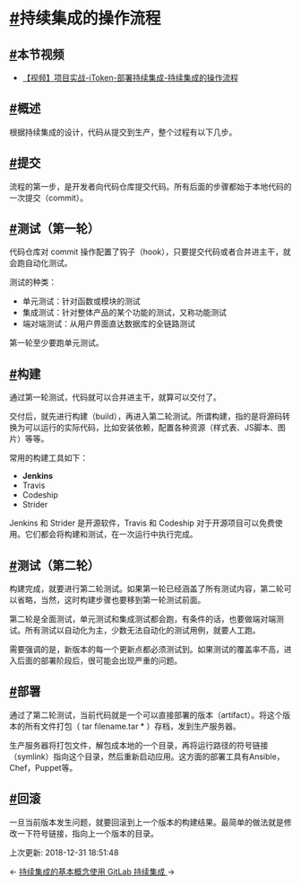 # [#](https://funtl.com/zh/apache-dubbo-ci/持续集成的操作流程.html#持续集成的操作流程)持续集成的操作流程

## [#](https://funtl.com/zh/apache-dubbo-ci/持续集成的操作流程.html#本节视频)本节视频

- [【视频】项目实战-iToken-部署持续集成-持续集成的操作流程](https://www.bilibili.com/video/av28384175)

## [#](https://funtl.com/zh/apache-dubbo-ci/持续集成的操作流程.html#概述)概述

根据持续集成的设计，代码从提交到生产，整个过程有以下几步。

## [#](https://funtl.com/zh/apache-dubbo-ci/持续集成的操作流程.html#提交)提交

流程的第一步，是开发者向代码仓库提交代码。所有后面的步骤都始于本地代码的一次提交（commit）。

## [#](https://funtl.com/zh/apache-dubbo-ci/持续集成的操作流程.html#测试（第一轮）)测试（第一轮）

代码仓库对 commit 操作配置了钩子（hook），只要提交代码或者合并进主干，就会跑自动化测试。

测试的种类：

- 单元测试：针对函数或模块的测试
- 集成测试：针对整体产品的某个功能的测试，又称功能测试
- 端对端测试：从用户界面直达数据库的全链路测试

第一轮至少要跑单元测试。

## [#](https://funtl.com/zh/apache-dubbo-ci/持续集成的操作流程.html#构建)构建

通过第一轮测试，代码就可以合并进主干，就算可以交付了。

交付后，就先进行构建（build），再进入第二轮测试。所谓构建，指的是将源码转换为可以运行的实际代码，比如安装依赖，配置各种资源（样式表、JS脚本、图片）等等。

常用的构建工具如下：

- **Jenkins**
- Travis
- Codeship
- Strider

Jenkins 和 Strider 是开源软件，Travis 和 Codeship 对于开源项目可以免费使用。它们都会将构建和测试，在一次运行中执行完成。

## [#](https://funtl.com/zh/apache-dubbo-ci/持续集成的操作流程.html#测试（第二轮）)测试（第二轮）

构建完成，就要进行第二轮测试。如果第一轮已经涵盖了所有测试内容，第二轮可以省略，当然，这时构建步骤也要移到第一轮测试前面。

第二轮是全面测试，单元测试和集成测试都会跑，有条件的话，也要做端对端测试。所有测试以自动化为主，少数无法自动化的测试用例，就要人工跑。

需要强调的是，新版本的每一个更新点都必须测试到。如果测试的覆盖率不高，进入后面的部署阶段后，很可能会出现严重的问题。

## [#](https://funtl.com/zh/apache-dubbo-ci/持续集成的操作流程.html#部署)部署

通过了第二轮测试，当前代码就是一个可以直接部署的版本（artifact）。将这个版本的所有文件打包（ tar filename.tar * ）存档，发到生产服务器。

生产服务器将打包文件，解包成本地的一个目录，再将运行路径的符号链接（symlink）指向这个目录，然后重新启动应用。这方面的部署工具有Ansible，Chef，Puppet等。

## [#](https://funtl.com/zh/apache-dubbo-ci/持续集成的操作流程.html#回滚)回滚

一旦当前版本发生问题，就要回滚到上一个版本的构建结果。最简单的做法就是修改一下符号链接，指向上一个版本的目录。

上次更新: 2018-12-31 18:51:48

← [持续集成的基本概念](https://funtl.com/zh/apache-dubbo-ci/)[使用 GitLab 持续集成 ](https://funtl.com/zh/apache-dubbo-ci/使用-GitLab-持续集成.html)→